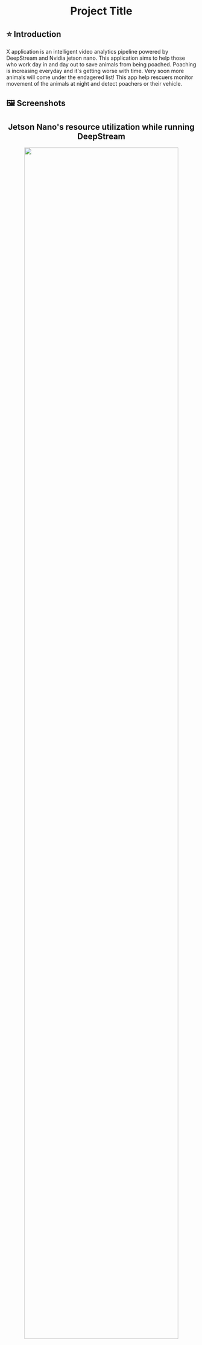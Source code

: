 <h1 align="center">Project Title</h1>

## :star: Introduction
X application is an intelligent video analytics pipeline powered by DeepStream and Nvidia jetson nano. This application aims to help those who work day in and day out to save animals from being poached. Poaching is increasing everyday and it's getting worse with time. Very soon more animals will come under the endagered list! This app help rescuers monitor movement of the animals at night and detect poachers or their vehicle.

## :framed_picture: Screenshots

<center>
<h2>Jetson Nano's resource utilization while running DeepStream</h2>
<img src="https://github.com/SahilChachra/Wildlife-rescuer/blob/main/assests/jtop_ss_1.png" style="width:90%;height:90%;">
</center>

## :hammer_and_wrench: Installing requirements and running the repo
We will be using Jetpack 4.5 and <b>NOT</b> Jetpack 4.6 (has TensorRT 7) as 4.5 comes with TensorRT 6 which is supported by current implementation of YoloV5 models.
<ol>
    <li>Set up your Jetson by following the steps here :  <a href="https://developer.nvidia.com/jetpack-sdk-451-archive">Installing Jetpack</a></li>
    <li>Increase swap size : <a href="https://www.youtube.com/watch?v=uvU8AXY1170">Video</a></li>
    <li>To install DeepStream, follow this <a href="https://docs.nvidia.com/metropolis/deepstream/5.1/dev-guide/text/DS_Quickstart.html#jetson-setup">documentation</a></li>
    <li>Now, clone this repo and copy it inside path : <b><i>cp -r ./deepstream_yolo_wildlife /opt/nvidia/deepstream/deepstream-5.1/sources/</b></i></li>
    <li>Run this to compile the lib : <b><i>CUDA_VER=10.2 make -C nvdsinfer_custom_impl_Yolo</b></i></li>
    <li>Now, inside deepstream_yolo_wildlife, run this command <b><i>deepstream-app -c deepstream_app_config.txt</b></i>
</ol>

If you are interested in converting your custom trained YoloV5 model to TensorRT and run it using DeepStream, follow [this](https://sahilchachra.medium.com/run-yolov5s-with-tensorrt-and-deepstream-on-nvidia-jetson-nano-8c888a2f0eae) blog to DIY.

## :dizzy: References
Dataset : [Lila - Conservation Drones](https://lila.science/datasets/conservationdrones) <br>
Object detection model : [YoloV5](https://github.com/ultralytics/yolov5) <br>
TensorRT : [YoloV5](https://github.com/wang-xinyu/tensorrtx/tree/master/yolov5) <br>
DeepStream : [5.1](https://docs.nvidia.com/metropolis/deepstream/5.1/dev-guide/index.html) <br>

## :hammer_and_wrench: Extras

This work can be extended by adding more classes to detect. One can also add tracking mechanism to help track the objects across multiple videos. Further more, a Jetson nano can be mounted on the drone and can help perform video analytics live!
